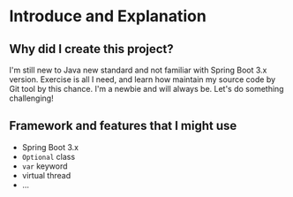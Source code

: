 # Introduce and Explanation

## Why did I create this project?

I'm still new to Java new standard and not familiar with Spring Boot 3.x version.
Exercise is all I need, and learn how maintain my source code by Git tool 
by this chance. I'm a newbie and will always be. Let's do something challenging!

## Framework and features that I might use

* Spring Boot 3.x
* `Optional` class
* `var` keyword
* virtual thread
* ...
